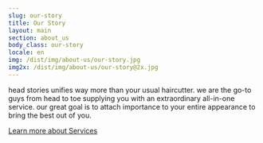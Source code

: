 ```yaml
---
slug: our-story
title: Our Story
layout: main
section: about_us
body_class: our-story
locale: en
img: /dist/img/about-us/our-story.jpg
img2x: /dist/img/about-us/our-story@2x.jpg
---
```

head stories unifies way more than your usual haircutter. we are the go-to guys from head to toe supplying you with an extraordinary all-in-one service. our great goal is to attach importance to your entire appearance to bring the best out of you.

<a class="more-block" href="/en/services.html">Learn more about Services</a>
